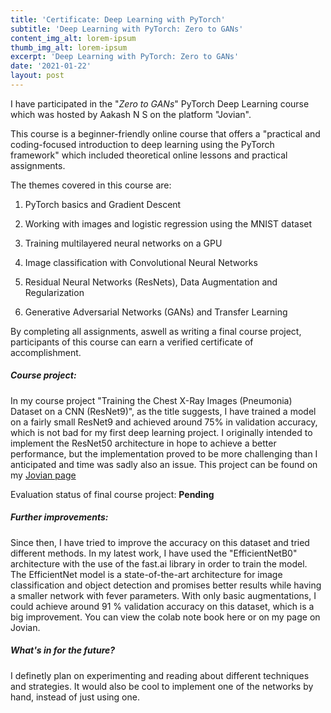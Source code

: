 ```yaml
---
title: 'Certificate: Deep Learning with PyTorch'
subtitle: 'Deep Learning with PyTorch: Zero to GANs'
content_img_alt: lorem-ipsum
thumb_img_alt: lorem-ipsum
excerpt: 'Deep Learning with PyTorch: Zero to GANs'
date: '2021-01-22'
layout: post
---
```

I have participated in the "*Zero to GANs*" PyTorch Deep Learning course which was hosted by Aakash N S on the platform "Jovian".

This course is a beginner-friendly online course that offers a "practical and coding-focused introduction to deep learning using the PyTorch framework" which included theoretical online lessons and practical assignments.

The themes covered in this course are:

1.  PyTorch basics and Gradient Descent

2.  Working with images and logistic regression using the MNIST dataset

3.  Training multilayered neural networks on a GPU

4.  Image classification with Convolutional Neural Networks

5.  Residual Neural Networks (ResNets), Data Augmentation and Regularization

6.  Generative Adversarial Networks (GANs) and Transfer Learning

By completing all assignments, aswell as writing a final course project, participants of this course can earn a verified certificate of accomplishment.

##### Course project:

In my course project "Training the Chest X-Ray Images (Pneumonia) Dataset on a CNN (ResNet9)", as the title suggests, I have trained a model on a fairly small ResNet9 and achieved around 75% in validation accuracy, which is not bad for my first deep learning project. I originally intended to implement the ResNet50 architecture in hope to achieve a better performance, but the implementation proved to be more challenging than I anticipated and time was sadly also an issue. This project can be found on my [Jovian page](https://jovian.ai/ruslando)





Evaluation status of final course project: **Pending**

##### Further improvements:

Since then, I have tried to improve the accuracy on this dataset and tried different methods. In my latest work, I have used the "EfficientNetB0" architecture with the use of the fast.ai library in order to train the model. The EfficientNet model is a state-of-the-art architecture for image classification and object detection and promises better results while having a smaller network with fever parameters. With only basic augmentations, I could achieve around 91 % validation accuracy on this dataset, which is a big improvement. You can view the colab note book here or on my page on Jovian.

##### What's in for the future?

I definetly plan on experimenting and reading about different techniques and strategies. It would also be cool to implement one of the networks by hand, instead of just using one.
